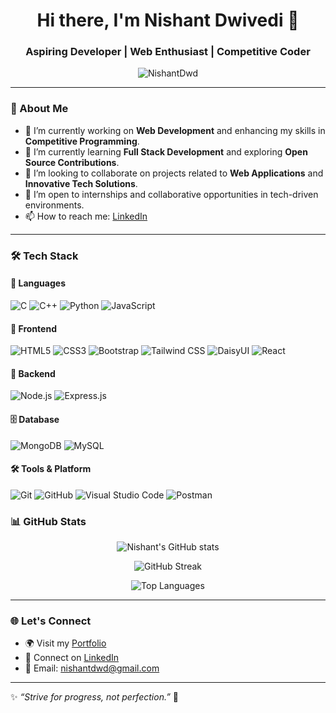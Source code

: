 <h1 align="center">Hi there, I'm Nishant Dwivedi 👋</h1>
<h3 align="center">Aspiring Developer | Web Enthusiast | Competitive Coder</h3>

<p align="center">
  <img src="https://komarev.com/ghpvc/?username=NishantDwd&label=Profile%20views&color=0e75b6&style=flat" alt="NishantDwd" />
</p>

---

### 🚀 About Me

- 🔭 I’m currently working on **Web Development** and enhancing my skills in **Competitive Programming**.
- 🌱 I’m currently learning **Full Stack Development** and exploring **Open Source Contributions**.
- 👯 I’m looking to collaborate on projects related to **Web Applications** and **Innovative Tech Solutions**.
- 🤝 I’m open to internships and collaborative opportunities in tech-driven environments.
- 📫 How to reach me: [LinkedIn](https://www.linkedin.com/in/nishant-dwivedi-0a2b2b226/)

---

### 🛠️ Tech Stack

#### 🧠 Languages
![C](https://img.shields.io/badge/C-00599C?style=flat&logo=c&logoColor=white)
![C++](https://img.shields.io/badge/C++-00599C?style=flat&logo=c%2B%2B&logoColor=white)
![Python](https://img.shields.io/badge/Python-3776AB?style=flat&logo=python&logoColor=white)
![JavaScript](https://img.shields.io/badge/JavaScript-F7DF1E?style=flat&logo=javascript&logoColor=black)

#### 🎨 Frontend
![HTML5](https://img.shields.io/badge/HTML5-E34F26?style=flat&logo=html5&logoColor=white)
![CSS3](https://img.shields.io/badge/CSS3-1572B6?style=flat&logo=css3&logoColor=white)
![Bootstrap](https://img.shields.io/badge/Bootstrap-563D7C?style=flat&logo=bootstrap&logoColor=white)
![Tailwind CSS](https://img.shields.io/badge/Tailwind_CSS-38B2AC?style=flat&logo=tailwind-css&logoColor=white)
![DaisyUI](https://img.shields.io/badge/DaisyUI-FF69B4?style=flat&logo=daisyui&logoColor=white)
![React](https://img.shields.io/badge/React-20232A?style=flat&logo=react&logoColor=61DAFB)

#### 🧩 Backend
![Node.js](https://img.shields.io/badge/Node.js-339933?style=flat&logo=nodedotjs&logoColor=white)
![Express.js](https://img.shields.io/badge/Express.js-000000?style=flat&logo=express&logoColor=white)

#### 🗄️ Database

![MongoDB](https://img.shields.io/badge/MongoDB-4EA94B?style=flat&logo=mongodb&logoColor=white)
![MySQL](https://img.shields.io/badge/MySQL-4479A1?style=flat&logo=mysql&logoColor=white)

#### 🛠️ Tools & Platform
![Git](https://img.shields.io/badge/Git-F05032?style=flat&logo=git&logoColor=white)
![GitHub](https://img.shields.io/badge/GitHub-181717?style=flat&logo=github&logoColor=white)
![Visual Studio Code](https://img.shields.io/badge/VS_Code-007ACC?style=flat&logo=visual-studio-code&logoColor=white)
![Postman](https://img.shields.io/badge/Postman-FF6C37?style=flat&logo=postman&logoColor=white)


### 📊 GitHub Stats

<p align="center">
  <img src="https://github-readme-stats.vercel.app/api?username=NishantDwd&show_icons=true&theme=tokyonight" alt="Nishant's GitHub stats"/>
</p>

<p align="center">
  <img src="https://github-readme-streak-stats.herokuapp.com/?user=NishantDwd&theme=tokyonight" alt="GitHub Streak"/>
</p>

<p align="center">
  <img src="https://github-readme-stats.vercel.app/api/top-langs/?username=NishantDwd&layout=compact&theme=tokyonight" alt="Top Languages"/>
</p>

---

### 🌐 Let's Connect

- 🌍 Visit my [Portfolio](https://nishantdwd.github.io/)
- 💼 Connect on [LinkedIn](https://www.linkedin.com/in/nishant-dwivedi-0a2b2b226/)
- 📧 Email: nishantdwd@gmail.com

---

✨ _“Strive for progress, not perfection.”_ 🚀
